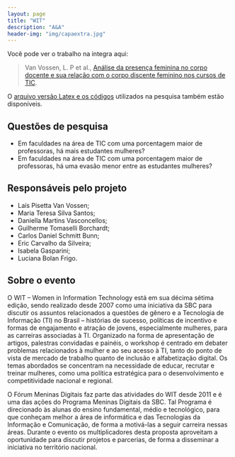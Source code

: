 ```yaml
---
layout: page
title: "WIT"
description: "A&A"
header-img: "img/capaextra.jpg"
---
```


Você pode ver o trabalho na integra aqui:

> Van Vossen, L. P et al., [Análise da presença feminina no corpo docente e sua relação com o corpo discente feminino nos cursos de TIC](book-sources/WIT2023___A_A.pdf).

O [arquivo versão Latex e os códigos](https://github.com/Artigos-e-Amigos/WIT-2023) utilizados na pesquisa também estão disponíveis.


Questões de pesquisa
----------------

- Em faculdades na área de TIC com uma porcentagem maior de professoras, há mais estudantes mulheres? 
- Em faculdades na área de TIC com uma porcentagem maior de professoras, há uma evasão menor entre as estudantes mulheres?

Responsáveis pelo projeto
----------------

- Laís Pisetta Van Vossen;
- Maria Teresa Silva Santos;
- Daniella Martins Vasconcellos;
- Guilherme Tomaselli Borchardt;
- Carlos Daniel Schmitt Bunn;
- Eric Carvalho da Silveira;
- Isabela Gasparini;
- Luciana Bolan Frigo.

Sobre o evento
----------------

O WIT – Women in Information Technology está em sua décima sétima edição, sendo realizado desde 2007 como uma iniciativa da SBC para discutir os assuntos relacionados a questões de gênero e a Tecnologia de Informação (TI) no Brasil – histórias de sucesso, políticas de incentivo e formas de engajamento e atração de jovens, especialmente mulheres, para as carreiras associadas à TI. Organizado na forma de apresentação de artigos, palestras convidadas e painéis, o workshop é centrado em debater problemas relacionados à mulher e ao seu acesso à TI, tanto do ponto de vista de mercado de trabalho quanto de inclusão e alfabetização digital. Os temas abordados se concentram na necessidade de educar, recrutar e treinar mulheres, como uma política estratégica para o desenvolvimento e competitividade nacional e regional.

O Fórum Meninas Digitais faz parte das atividades do WIT desde 2011 e é uma das ações do Programa Meninas Digitais da SBC. Tal Programa é direcionado às alunas do ensino fundamental, médio e tecnológico, para que conheçam melhor a área de informática e das Tecnologias da Informação e Comunicação, de forma a motivá-las a seguir carreira nessas áreas. Durante o evento os multiplicadores desta proposta aproveitam a oportunidade para discutir projetos e parcerias, de forma a disseminar a iniciativa no território nacional.